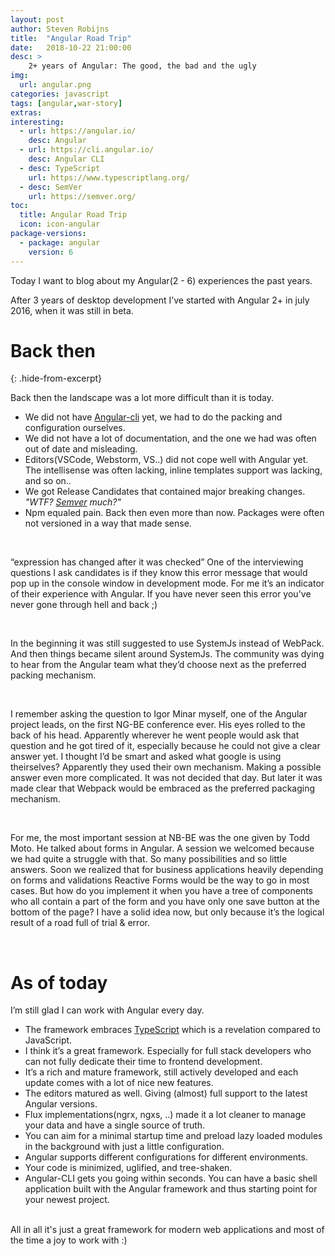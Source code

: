 ```yaml
---
layout: post
author: Steven Robijns
title:  "Angular Road Trip"
date:   2018-10-22 21:00:00
desc: >
    2+ years of Angular: The good, the bad and the ugly
img:
  url: angular.png
categories: javascript
tags: [angular,war-story]
extras:
interesting:
  - url: https://angular.io/
    desc: Angular
  - url: https://cli.angular.io/
    desc: Angular CLI
  - desc: TypeScript
    url: https://www.typescriptlang.org/
  - desc: SemVer
    url: https://semver.org/
toc:
  title: Angular Road Trip
  icon: icon-angular
package-versions:
  - package: angular
    version: 6
---
```


Today I want to blog about my Angular(2 - 6) experiences the past years.

After 3 years of desktop development I’ve started with Angular 2+ in july 2016, when it was still in beta. 

# Back then
{: .hide-from-excerpt}

Back then the landscape was a lot more difficult than it is today.
<!--more-->
- We did not have [Angular-cli](https://cli.angular.io/) yet, we had to do the packing and configuration ourselves.
- We did not have a lot of documentation, and the one we had was often out of date and misleading.
- Editors(VSCode, Webstorm, VS..) did not cope well with Angular yet. The intellisense was often lacking, inline templates support was lacking, and so on..
- We got Release Candidates that contained major breaking changes. *"WTF? [Semver](https://semver.org) much?"*
- Npm equaled pain. Back then even more than now. Packages were often not versioned in a way that made sense. 

<br/>

“expression has changed after it was checked”
One of the interviewing questions I ask candidates is if they know this error message that would pop up in the console window in development mode. 
For me it’s an indicator of their experience with Angular. If you have never seen this error you've never gone through hell and back ;)

<br/>

In the beginning it was still suggested to use SystemJs instead of WebPack.
And then things became silent around SystemJs. The community was dying to hear from the Angular team what they’d choose next as the preferred packing mechanism.

<br/>

I remember asking the question to Igor Minar myself, one of the Angular project leads, on the first NG-BE conference ever. His eyes rolled to the back of his head. 
Apparently wherever he went people would ask that question and he got tired of it, especially because he could not give a clear answer yet. 
I thought I’d be smart and asked what google is using theirselves? Apparently they used their own mechanism. Making a possible answer even more complicated. 
It was not decided that day. But later it was made clear that Webpack would be embraced as the preferred packaging mechanism.

<br/>

For me, the most important session at NB-BE was the one given by Todd Moto.
He talked about forms in Angular. A session we welcomed because we had quite a struggle with that. So many possibilities and so little answers. 
Soon we realized that for business applications heavily depending on forms and validations Reactive Forms would be the way to go in most cases. 
But how do you implement it when you have a tree of components who all contain a part of the form and you have only one save button at the bottom of the page? 
I have a solid idea now, but only because it’s the logical result of a road full of trial & error.

<br/>

# As of today
I’m still glad I can work with Angular every day.

- The framework embraces [TypeScript](https://www.typescriptlang.org/) which is a revelation compared to JavaScript.
- I think it’s a great framework. Especially for full stack developers who can not fully dedicate their time to frontend development.
- It’s a rich and mature framework, still actively developed and each update comes with a lot of nice new features.
- The editors matured as well. Giving (almost) full support to the latest Angular versions.
- Flux implementations(ngrx, ngxs, ..) made it a lot cleaner to manage your data and have a single source of truth.
- You can aim for a minimal startup time and preload lazy loaded modules in the background with just a little configuration.
- Angular supports different configurations for different environments.
- Your code is minimized, uglified, and tree-shaken.
- Angular-CLI gets you going within seconds. You can have a basic shell application built with the Angular framework and thus starting point for your newest project.
<br/>
All in all it's just a great framework for modern web applications and most of the time a joy to work with :)




